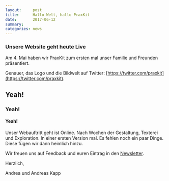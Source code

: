 ```yaml
---
layout:     post
title:      Hallo Welt, hallo PraxKit
date:       2017-06-12
summary:    
categories: news
---
```

### Unsere Website geht heute Live

 Am 4. Mai haben wir PraxKit zum ersten mal unser Familie und Freunden präsentiert. 
 
 Genauer, das Logo und die Bildwelt auf Twitter: [https://twitter.com/praxkit](https://twitter.com/praxkit).

## Yeah!
### Yeah!
#### Yeah!

Unser Webauftritt geht ist Online. Nach Wochen der Gestaltung, Texterei und Exploration. In einer ersten Version mal. Es fehlen noch ein paar Dinge. Diese fügen wir dann heimlich hinzu.

Wir freuen uns auf Feedback und euren Eintrag in den [Newsletter](/#news).

Herzlich, 

Andrea und Andreas Kapp
